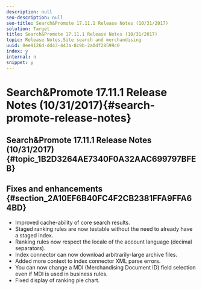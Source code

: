 ```yaml
---
description: null
seo-description: null
seo-title: Search&Promote 17.11.1 Release Notes (10/31/2017)
solution: Target
title: Search&Promote 17.11.1 Release Notes (10/31/2017)
topic: Release Notes,Site search and merchandising
uuid: 0ee9126d-dd43-443a-8c9b-2a0df28599c0
index: y
internal: n
snippet: y
---
```


# Search&Promote 17.11.1 Release Notes (10/31/2017){#search-promote-release-notes}

## Search&Promote 17.11.1 Release Notes (10/31/2017) {#topic_1B2D3264AE7340F0A32AAC699797BFEB}

## Fixes and enhancements {#section_2A10EF6B40FC4F2CB2381FFA9FFA64BD}

* Improved cache-ability of core search results. 
* Staged ranking rules are now testable without the need to already have a staged index. 
* Ranking rules now respect the locale of the account language (decimal separators). 
* Index connector can now download arbitrarily-large archive files. 
* Added more context to index connector XML parse errors. 
* You can now change a MDI (Merchandising Document ID) field selection even if MDI is used in business rules. 
* Fixed display of ranking pie chart.

